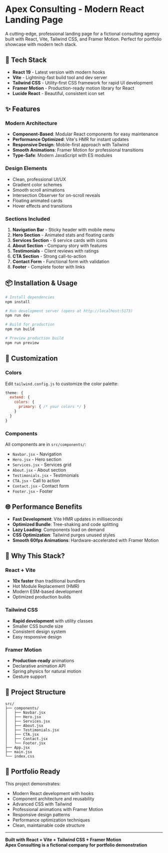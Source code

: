 # Apex Consulting - Modern React Landing Page

A cutting-edge, professional landing page for a fictional consulting agency built with React, Vite, Tailwind CSS, and Framer Motion. Perfect for portfolio showcase with modern tech stack.

## 🚀 Tech Stack

- **React 19** - Latest version with modern hooks
- **Vite** - Lightning-fast build tool and dev server
- **Tailwind CSS** - Utility-first CSS framework for rapid UI development
- **Framer Motion** - Production-ready motion library for React
- **Lucide React** - Beautiful, consistent icon set

## ✨ Features

### Modern Architecture
- **Component-Based**: Modular React components for easy maintenance
- **Performance Optimized**: Vite's HMR for instant updates
- **Responsive Design**: Mobile-first approach with Tailwind
- **Smooth Animations**: Framer Motion for professional transitions
- **Type-Safe**: Modern JavaScript with ES modules

### Design Elements
- Clean, professional UI/UX
- Gradient color schemes
- Smooth scroll animations
- Intersection Observer for on-scroll reveals
- Floating animated cards
- Hover effects and transitions

### Sections Included
1. **Navigation Bar** - Sticky header with mobile menu
2. **Hero Section** - Animated stats and floating cards
3. **Services Section** - 6 service cards with icons
4. **About Section** - Company story with features
5. **Testimonials** - Client reviews with ratings
6. **CTA Section** - Strong call-to-action
7. **Contact Form** - Functional form with validation
8. **Footer** - Complete footer with links

## 📦 Installation & Usage

```bash
# Install dependencies
npm install

# Run development server (opens at http://localhost:5173)
npm run dev

# Build for production
npm run build

# Preview production build
npm run preview
```

## 🎨 Customization

### Colors
Edit `tailwind.config.js` to customize the color palette:
```javascript
theme: {
  extend: {
    colors: {
      primary: { /* your colors */ }
    }
  }
}
```

### Components
All components are in `src/components/`:
- `Navbar.jsx` - Navigation
- `Hero.jsx` - Hero section
- `Services.jsx` - Services grid
- `About.jsx` - About section
- `Testimonials.jsx` - Testimonials
- `CTA.jsx` - Call to action
- `Contact.jsx` - Contact form
- `Footer.jsx` - Footer

## 🌐 Performance Benefits

- **Fast Development**: Vite HMR updates in milliseconds
- **Optimized Bundle**: Tree-shaking and code splitting
- **Lazy Loading**: Components load on demand
- **CSS Optimization**: Tailwind purges unused styles
- **Smooth 60fps Animations**: Hardware-accelerated with Framer Motion

## 🎯 Why This Stack?

### React + Vite
- **10x faster** than traditional bundlers
- Hot Module Replacement (HMR)
- Modern ESM-based development
- Optimized production builds

### Tailwind CSS
- **Rapid development** with utility classes
- Smaller CSS bundle size
- Consistent design system
- Easy responsive design

### Framer Motion
- **Production-ready** animations
- Declarative animation API
- Spring physics for natural motion
- Gesture support

## 📄 Project Structure

```
src/
├── components/
│   ├── Navbar.jsx
│   ├── Hero.jsx
│   ├── Services.jsx
│   ├── About.jsx
│   ├── Testimonials.jsx
│   ├── CTA.jsx
│   ├── Contact.jsx
│   └── Footer.jsx
├── App.jsx
├── main.jsx
└── index.css
```

## 🌟 Portfolio Ready

This project demonstrates:
- Modern React development with hooks
- Component architecture and reusability
- Advanced CSS with Tailwind
- Professional animations with Framer Motion
- Responsive design patterns
- Performance optimization techniques
- Clean, maintainable code structure

---

**Built with React + Vite + Tailwind CSS + Framer Motion**  
**Apex Consulting is a fictional company for portfolio demonstration**
